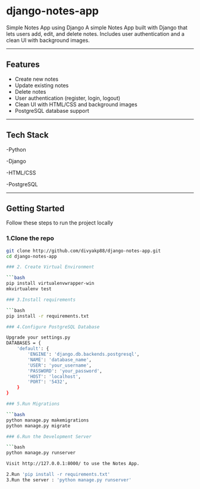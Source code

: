 # django-notes-app
Simple Notes App using  Django
A simple Notes App built with Django that lets users add, edit, and delete notes.
Includes user authentication and a clean UI with background images.

---

##  Features

- Create new notes  
- Update existing notes  
- Delete notes  
- User authentication (register, login, logout)  
- Clean UI with HTML/CSS and background images  
- PostgreSQL database support

---

## Tech Stack

-Python

-Django

-HTML/CSS

-PostgreSQL


---

## Getting Started

Follow these steps to run the project locally

### 1.Clone the repo

```bash
git clone http://github.com/divyakp88/django-notes-app.git
cd django-notes-app

### 2. Create Virtual Environment

```bash
pip install virtualenvwrapper-win
mkvirtualenv test

### 3.Install requirements

```bash
pip install -r requirements.txt

### 4.Configure PostgreSQL Database

Upgrade your settings.py
DATABASES = {
    'default': {
        'ENGINE': 'django.db.backends.postgresql',
        'NAME': 'database_name',
        'USER': 'your_username',
        'PASSWORD': 'your_password',
        'HOST': 'localhost',
        'PORT': '5432',
    }
}

### 5.Run Migrations

```bash
python manage.py makemigrations
python manage.py migrate

### 6.Run the Development Server

```bash
python manage.py runserver

Visit http://127.0.0.1:8000/ to use the Notes App.

2.Run 'pip install -r requirements.txt'
3.Run the server : 'python manage.py runserver'

